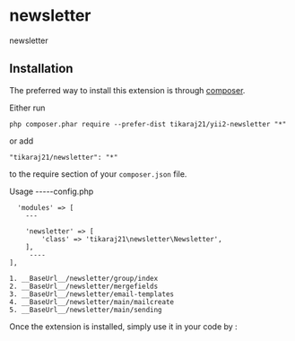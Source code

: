 newsletter
==========
newsletter

Installation
------------

The preferred way to install this extension is through [composer](http://getcomposer.org/download/).

Either run

```
php composer.phar require --prefer-dist tikaraj21/yii2-newsletter "*"
```

or add

```
"tikaraj21/newsletter": "*"
```

to the require section of your `composer.json` file.

Usage
-----config.php

      'modules' => [
		---
         
        'newsletter' => [
            'class' => 'tikaraj21\newsletter\Newsletter',
        ],
         ----
	],
	
	1. __BaseUrl__/newsletter/group/index
	2. __BaseUrl__/newsletter/mergefields
	3. __BaseUrl__/newsletter/email-templates
	4. __BaseUrl__/newsletter/main/mailcreate
	5. __BaseUrl__/newsletter/main/sending
	
Once the extension is installed, simply use it in your code by  :

```php
